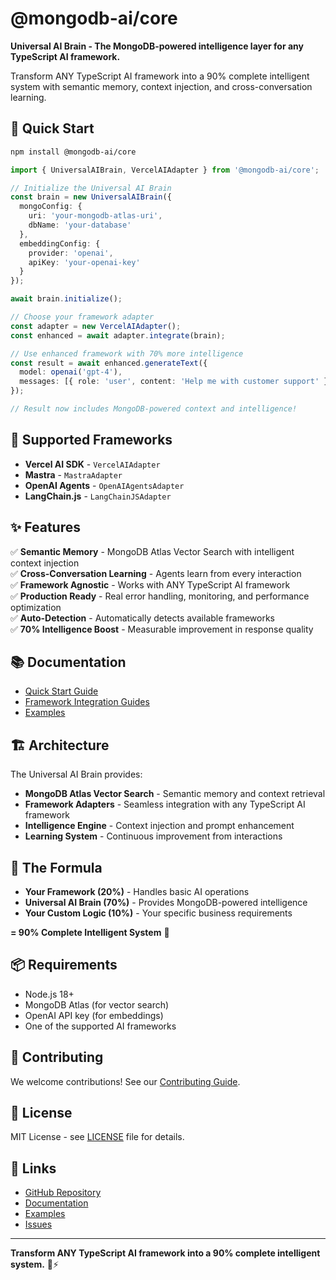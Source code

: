 # @mongodb-ai/core

**Universal AI Brain - The MongoDB-powered intelligence layer for any TypeScript AI framework.**

Transform ANY TypeScript AI framework into a 90% complete intelligent system with semantic memory, context injection, and cross-conversation learning.

## 🚀 Quick Start

```bash
npm install @mongodb-ai/core
```

```typescript
import { UniversalAIBrain, VercelAIAdapter } from '@mongodb-ai/core';

// Initialize the Universal AI Brain
const brain = new UniversalAIBrain({
  mongoConfig: {
    uri: 'your-mongodb-atlas-uri',
    dbName: 'your-database'
  },
  embeddingConfig: {
    provider: 'openai',
    apiKey: 'your-openai-key'
  }
});

await brain.initialize();

// Choose your framework adapter
const adapter = new VercelAIAdapter();
const enhanced = await adapter.integrate(brain);

// Use enhanced framework with 70% more intelligence
const result = await enhanced.generateText({
  model: openai('gpt-4'),
  messages: [{ role: 'user', content: 'Help me with customer support' }]
});

// Result now includes MongoDB-powered context and intelligence!
```

## 🎯 Supported Frameworks

- **Vercel AI SDK** - `VercelAIAdapter`
- **Mastra** - `MastraAdapter`
- **OpenAI Agents** - `OpenAIAgentsAdapter`  
- **LangChain.js** - `LangChainJSAdapter`

## ✨ Features

✅ **Semantic Memory** - MongoDB Atlas Vector Search with intelligent context injection  
✅ **Cross-Conversation Learning** - Agents learn from every interaction  
✅ **Framework Agnostic** - Works with ANY TypeScript AI framework  
✅ **Production Ready** - Real error handling, monitoring, and performance optimization  
✅ **Auto-Detection** - Automatically detects available frameworks  
✅ **70% Intelligence Boost** - Measurable improvement in response quality  

## 📚 Documentation

- [Quick Start Guide](https://github.com/mongodb-ai/universal-brain/blob/main/docs/public/quick-start.md)
- [Framework Integration Guides](https://github.com/mongodb-ai/universal-brain/tree/main/docs/public/frameworks)
- [Examples](https://github.com/mongodb-ai/universal-brain/tree/main/examples)

## 🏗️ Architecture

The Universal AI Brain provides:
- **MongoDB Atlas Vector Search** - Semantic memory and context retrieval
- **Framework Adapters** - Seamless integration with any TypeScript AI framework
- **Intelligence Engine** - Context injection and prompt enhancement
- **Learning System** - Continuous improvement from interactions

## 🎯 The Formula

- **Your Framework (20%)** - Handles basic AI operations
- **Universal AI Brain (70%)** - Provides MongoDB-powered intelligence
- **Your Custom Logic (10%)** - Your specific business requirements

**= 90% Complete Intelligent System** 🎯

## 📦 Requirements

- Node.js 18+
- MongoDB Atlas (for vector search)
- OpenAI API key (for embeddings)
- One of the supported AI frameworks

## 🤝 Contributing

We welcome contributions! See our [Contributing Guide](https://github.com/mongodb-ai/universal-brain/blob/main/CONTRIBUTING.md).

## 📄 License

MIT License - see [LICENSE](https://github.com/mongodb-ai/universal-brain/blob/main/LICENSE) file for details.

## 🔗 Links

- [GitHub Repository](https://github.com/mongodb-ai/universal-brain)
- [Documentation](https://github.com/mongodb-ai/universal-brain/tree/main/docs/public)
- [Examples](https://github.com/mongodb-ai/universal-brain/tree/main/examples)
- [Issues](https://github.com/mongodb-ai/universal-brain/issues)

---

**Transform ANY TypeScript AI framework into a 90% complete intelligent system.** 🧠⚡
